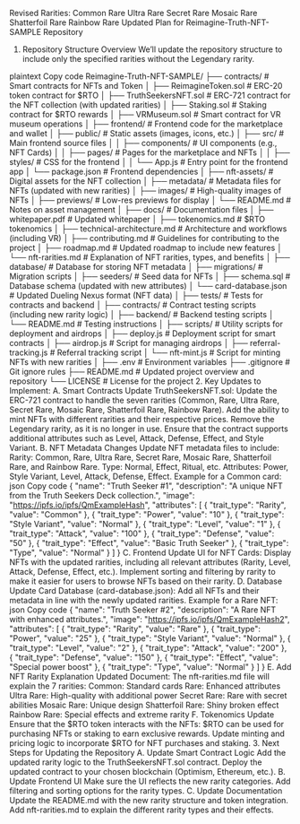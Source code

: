 Revised Rarities:
Common
Rare
Ultra Rare
Secret Rare
Mosaic Rare
Shatterfoil Rare
Rainbow Rare
Updated Plan for Reimagine-Truth-NFT-SAMPLE Repository
1. Repository Structure Overview
We’ll update the repository structure to include only the specified rarities without the Legendary rarity.

plaintext
Copy code
Reimagine-Truth-NFT-SAMPLE/
├── contracts/               # Smart contracts for NFTs and Token
│   ├── ReimagineToken.sol   # ERC-20 token contract for $RTO
│   ├── TruthSeekersNFT.sol  # ERC-721 contract for the NFT collection (with updated rarities)
│   ├── Staking.sol          # Staking contract for $RTO rewards
│   ├── VRMuseum.sol         # Smart contract for VR museum operations
│
├── frontend/                # Frontend code for the marketplace and wallet
│   ├── public/              # Static assets (images, icons, etc.)
│   ├── src/                 # Main frontend source files
│   │   ├── components/      # UI components (e.g., NFT Cards)
│   │   ├── pages/           # Pages for the marketplace and NFTs
│   │   ├── styles/          # CSS for the frontend
│   │   └── App.js           # Entry point for the frontend app
│   └── package.json         # Frontend dependencies
│
├── nft-assets/              # Digital assets for the NFT collection
│   ├── metadata/            # Metadata files for NFTs (updated with new rarities)
│   ├── images/              # High-quality images of NFTs
│   ├── previews/            # Low-res previews for display
│   └── README.md            # Notes on asset management
│
├── docs/                    # Documentation files
│   ├── whitepaper.pdf       # Updated whitepaper
│   ├── tokenomics.md        # $RTO tokenomics
│   ├── technical-architecture.md # Architecture and workflows (including VR)
│   ├── contributing.md      # Guidelines for contributing to the project
│   ├── roadmap.md           # Updated roadmap to include new features
│   └── nft-rarities.md      # Explanation of NFT rarities, types, and benefits
│
├── database/                # Database for storing NFT metadata
│   ├── migrations/          # Migration scripts
│   ├── seeders/             # Seed data for NFTs
│   ├── schema.sql           # Database schema (updated with new attributes)
│   └── card-database.json   # Updated Dueling Nexus format (NFT data)
│
├── tests/                   # Tests for contracts and backend
│   ├── contracts/           # Contract testing scripts (including new rarity logic)
│   ├── backend/             # Backend testing scripts
│   └── README.md            # Testing instructions
│
├── scripts/                 # Utility scripts for deployment and airdrops
│   ├── deploy.js            # Deployment script for smart contracts
│   ├── airdrop.js           # Script for managing airdrops
│   ├── referral-tracking.js # Referral tracking script
│   └── nft-mint.js          # Script for minting NFTs with new rarities
│
├── .env                     # Environment variables
├── .gitignore               # Git ignore rules
├── README.md                # Updated project overview and repository
└── LICENSE                  # License for the project
2. Key Updates to Implement:
A. Smart Contracts Update
TruthSeekersNFT.sol:
Update the ERC-721 contract to handle the seven rarities (Common, Rare, Ultra Rare, Secret Rare, Mosaic Rare, Shatterfoil Rare, Rainbow Rare).
Add the ability to mint NFTs with different rarities and their respective prices.
Remove the Legendary rarity, as it is no longer in use.
Ensure that the contract supports additional attributes such as Level, Attack, Defense, Effect, and Style Variant.
B. NFT Metadata Changes
Update NFT metadata files to include:
Rarity: Common, Rare, Ultra Rare, Secret Rare, Mosaic Rare, Shatterfoil Rare, and Rainbow Rare.
Type: Normal, Effect, Ritual, etc.
Attributes: Power, Style Variant, Level, Attack, Defense, Effect.
Example for a Common card:
json
Copy code
{
  "name": "Truth Seeker #1",
  "description": "A unique NFT from the Truth Seekers Deck collection.",
  "image": "https://ipfs.io/ipfs/QmExampleHash",
  "attributes": [
    { "trait_type": "Rarity", "value": "Common" },
    { "trait_type": "Power", "value": "10" },
    { "trait_type": "Style Variant", "value": "Normal" },
    { "trait_type": "Level", "value": "1" },
    { "trait_type": "Attack", "value": "100" },
    { "trait_type": "Defense", "value": "50" },
    { "trait_type": "Effect", "value": "Basic Truth Seeker" },
    { "trait_type": "Type", "value": "Normal" }
  ]
}
C. Frontend Update
UI for NFT Cards:
Display NFTs with the updated rarities, including all relevant attributes (Rarity, Level, Attack, Defense, Effect, etc.).
Implement sorting and filtering by rarity to make it easier for users to browse NFTs based on their rarity.
D. Database Update
Card Database (card-database.json):
Add all NFTs and their metadata in line with the newly updated rarities.
Example for a Rare NFT:
json
Copy code
{
  "name": "Truth Seeker #2",
  "description": "A Rare NFT with enhanced attributes.",
  "image": "https://ipfs.io/ipfs/QmExampleHash2",
  "attributes": [
    { "trait_type": "Rarity", "value": "Rare" },
    { "trait_type": "Power", "value": "25" },
    { "trait_type": "Style Variant", "value": "Normal" },
    { "trait_type": "Level", "value": "2" },
    { "trait_type": "Attack", "value": "200" },
    { "trait_type": "Defense", "value": "150" },
    { "trait_type": "Effect", "value": "Special power boost" },
    { "trait_type": "Type", "value": "Normal" }
  ]
}
E. Add NFT Rarity Explanation
Updated Document: The nft-rarities.md file will explain the 7 rarities:
Common: Standard cards
Rare: Enhanced attributes
Ultra Rare: High-quality with additional power
Secret Rare: Rare with secret abilities
Mosaic Rare: Unique design
Shatterfoil Rare: Shiny broken effect
Rainbow Rare: Special effects and extreme rarity
F. Tokenomics Update
Ensure that the $RTO token interacts with the NFTs:
$RTO can be used for purchasing NFTs or staking to earn exclusive rewards.
Update minting and pricing logic to incorporate $RTO for NFT purchases and staking.
3. Next Steps for Updating the Repository
A. Update Smart Contract Logic
Add the updated rarity logic to the TruthSeekersNFT.sol contract.
Deploy the updated contract to your chosen blockchain (Optimism, Ethereum, etc.).
B. Update Frontend UI
Make sure the UI reflects the new rarity categories.
Add filtering and sorting options for the rarity types.
C. Update Documentation
Update the README.md with the new rarity structure and token integration.
Add nft-rarities.md to explain the different rarity types and their effects.
